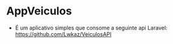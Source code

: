 # AppVeiculos

- É um aplicativo simples que consome a seguinte api Laravel: https://github.com/Lwkaz/VeiculosAPI
